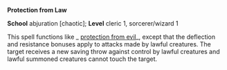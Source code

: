  **Protection from Law**

**School** abjuration [chaotic]; **Level** cleric 1, sorcerer/wizard 1

This spell functions like _ [protection from evil](protectionFromEvil.md#_protection-from-evil)_, except that the deflection and resistance bonuses apply to attacks made by lawful creatures. The target receives a new saving throw against control by lawful creatures and lawful summoned creatures cannot touch the target.

